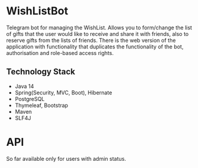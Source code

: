 # WishListBot
Telegram bot for managing the WishList. Allows you to
form/change the list of gifts that the user would like to receive
and share it with friends, also to reserve gifts from the lists of
friends. There is the web version of the application with
functionality that duplicates the functionality of the bot,
authorisation and role-based access rights.

## Technology Stack

- Java 14
- Spring(Security, MVC, Boot), Hibernate
- PostgreSQL
- Thymeleaf, Bootstrap
- Maven
- SLF4J

# API
So far available only for users with admin status.



